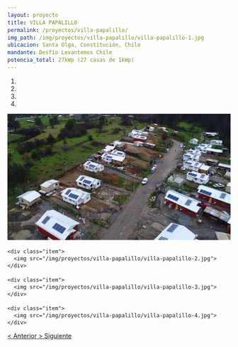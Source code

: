 ```yaml
---
layout: proyecto
title: VILLA PAPALILLO
permalink: /proyectos/villa-papalillo/
img_path: /img/proyectos/villa-papalillo/villa-papalillo-1.jpg
ubicacion: Santa Olga, Constitución, Chile
mandante: Desfío Levantemos Chile
potencia_total: 27kWp (27 casas de 1kWp)
---
```


<div id="myCarousel" class="carousel slide" data-ride="carousel">
  <!-- Indicators -->
  <ol class="carousel-indicators">
    <li data-target="#myCarousel" data-slide-to="0" class="active"></li>
    <li data-target="#myCarousel" data-slide-to="1"></li>
    <li data-target="#myCarousel" data-slide-to="2"></li>
    <li data-target="#myCarousel" data-slide-to="3"></li>
  </ol>

  <!-- Imagenes de Los Proyectos -->
  <div class="carousel-inner">
    <div class="item active">
      <img src="/img/proyectos/villa-papalillo/villa-papalillo-1.jpg">
    </div>

    <div class="item">
      <img src="/img/proyectos/villa-papalillo/villa-papalillo-2.jpg">
    </div>

    <div class="item">
      <img src="/img/proyectos/villa-papalillo/villa-papalillo-3.jpg">
    </div>

    <div class="item">
      <img src="/img/proyectos/villa-papalillo/villa-papalillo-4.jpg">
    </div>
  </div>

  <!-- Left and right controls -->
  <a class="left carousel-control" href="#myCarousel" data-slide="prev">
    <span class="glyphicon glyphicon-chevron-left"><</span>
    <span class="sr-only">Anterior</span>
  </a>
  <a class="right carousel-control" href="#myCarousel" data-slide="next">
    <span class="glyphicon glyphicon-chevron-right">></span>
    <span class="sr-only">Siguiente</span>
  </a>
</div>